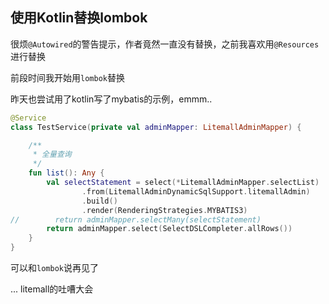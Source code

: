 ## 使用Kotlin替换lombok

很烦`@Autowired`的警告提示，作者竟然一直没有替换，之前我喜欢用`@Resources`进行替换

前段时间我开始用`lombok`替换

昨天也尝试用了kotlin写了mybatis的示例，emmm..

```kotlin
@Service
class TestService(private val adminMapper: LitemallAdminMapper) {

    /**
     * 全量查询
     */
    fun list(): Any {
        val selectStatement = select(*LitemallAdminMapper.selectList)
                .from(LitemallAdminDynamicSqlSupport.litemallAdmin)
                .build()
                .render(RenderingStrategies.MYBATIS3)
//        return adminMapper.selectMany(selectStatement)
        return adminMapper.select(SelectDSLCompleter.allRows())
    }
}
```

可以和`lombok`说再见了

... litemall的吐嘈大会
